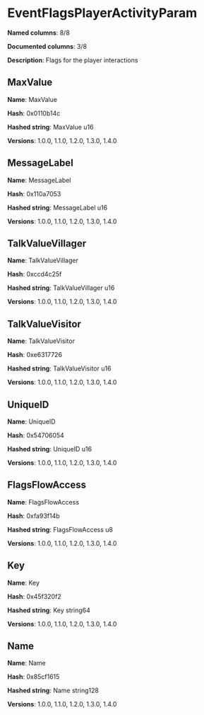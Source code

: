 # EventFlagsPlayerActivityParam
**Named columns**: 8/8

**Documented columns**: 3/8

**Description**: Flags for the player interactions
## MaxValue

**Name**: MaxValue

**Hash**: 0x0110b14c

**Hashed string**: MaxValue u16

**Versions**: 1.0.0, 1.1.0, 1.2.0, 1.3.0, 1.4.0

## MessageLabel

**Name**: MessageLabel

**Hash**: 0x110a7053

**Hashed string**: MessageLabel u16

**Versions**: 1.0.0, 1.1.0, 1.2.0, 1.3.0, 1.4.0

## TalkValueVillager

**Name**: TalkValueVillager

**Hash**: 0xccd4c25f

**Hashed string**: TalkValueVillager u16

**Versions**: 1.0.0, 1.1.0, 1.2.0, 1.3.0, 1.4.0

## TalkValueVisitor

**Name**: TalkValueVisitor

**Hash**: 0xe6317726

**Hashed string**: TalkValueVisitor u16

**Versions**: 1.0.0, 1.1.0, 1.2.0, 1.3.0, 1.4.0

## UniqueID

**Name**: UniqueID

**Hash**: 0x54706054

**Hashed string**: UniqueID u16

**Versions**: 1.0.0, 1.1.0, 1.2.0, 1.3.0, 1.4.0

## FlagsFlowAccess

**Name**: FlagsFlowAccess

**Hash**: 0xfa93f14b

**Hashed string**: FlagsFlowAccess u8

**Versions**: 1.0.0, 1.1.0, 1.2.0, 1.3.0, 1.4.0

## Key

**Name**: Key

**Hash**: 0x45f320f2

**Hashed string**: Key string64

**Versions**: 1.0.0, 1.1.0, 1.2.0, 1.3.0, 1.4.0

## Name

**Name**: Name

**Hash**: 0x85cf1615

**Hashed string**: Name string128

**Versions**: 1.0.0, 1.1.0, 1.2.0, 1.3.0, 1.4.0

